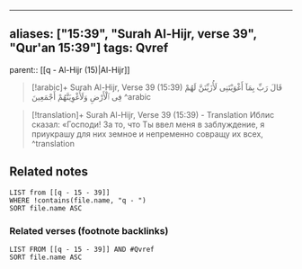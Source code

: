 
---
aliases: ["15:39", "Surah Al-Hijr, verse 39", "Qur'an 15:39"]
tags: Qvref
---

parent:: [[q - Al-Hijr (15)|Al-Hijr]]

> [!arabic]+ Surah Al-Hijr, Verse 39 (15:39)
> <span class="quran-arabic">قَالَ رَبِّ بِمَآ أَغْوَيْتَنِى لَأُزَيِّنَنَّ لَهُمْ فِى ٱلْأَرْضِ وَلَأُغْوِيَنَّهُمْ أَجْمَعِينَ</span>
^arabic

> [!translation]+ Surah Al-Hijr, Verse 39 (15:39) - Translation
> Иблис сказал: «Господи! За то, что Ты ввел меня в заблуждение, я приукрашу для них земное и непременно совращу их всех,
^translation



## Related notes
```dataview
LIST from [[q - 15 - 39]]
WHERE !contains(file.name, "q - ")
SORT file.name ASC
```

### Related verses (footnote backlinks)
```dataview
LIST FROM [[q - 15 - 39]] AND #Qvref
SORT file.name ASC
```

